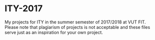 # ITY-2017
My projects for ITY in the summer semester of 2017/2018 at VUT FIT. Please note that plagiarism of projects is not acceptable and these files serve just as an inspiration for your own project. 
